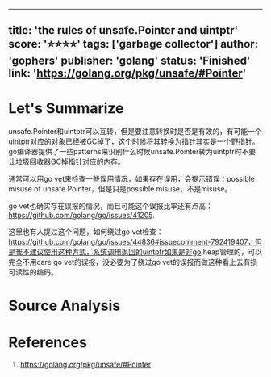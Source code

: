 
---
title: 'the rules of unsafe.Pointer and uintptr'
score: '⭐️⭐️⭐️⭐️'
tags: ['garbage collector']
author: 'gophers'
publisher: 'golang'
status: 'Finished'
link: 'https://golang.org/pkg/unsafe/#Pointer'
---

# Let's Summarize

unsafe.Pointer和uintptr可以互转，但是要注意转换时是否是有效的，有可能一个uintptr对应的对象已经被GC掉了，这个时候将其转换为指针其实是一个野指针。go编译器提供了一些patterns来识别什么时候unsafe.Pointer转为uintptr时不要让垃圾回收器GC掉指针对应的内存。

通常可以用go vet来检查一些误用情况，如果存在误用，会提示错误：possible misuse of unsafe.Pointer，但是只是possible misuse，不是misuse。

go vet也确实存在误报的情况，而且可能这个误报比率还有点高：https://github.com/golang/go/issues/41205.

这里也有人提过这个问题，如何绕过go vet检查：https://github.com/golang/go/issues/44836#issuecomment-792419407，但是我不建议使用这种方式，系统调用返回的uintptr如果是非go heap管理的，可以完全不用care go vet的误报，没必要为了绕过go vet的误报而做这种看上去有损可读性的编码。

# Source Analysis



# References
1. https://golang.org/pkg/unsafe/#Pointer
